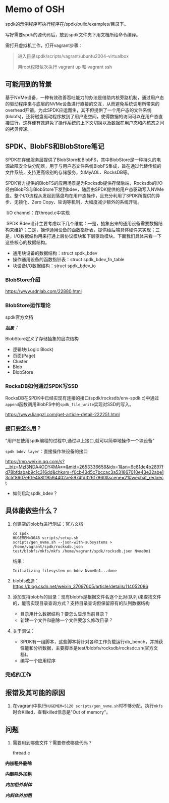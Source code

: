 # Memo of OSH

spdk的示例程序可执行程序在/spdk/build/examples/目录下。

写好需要spdk的源代码后，放到spdk文件夹下用文档所给命令编译。

需打开虚拟机工作，打开vagrant步骤：

> 进入目录spdk/scripts/vagrant/ubuntu2004-virtualbox
>
> 用root权限依次执行 vagrant up 和 vagrant ssh

## 可能用到的背景

​		基于NVMe设备，一种有效改善吞吐能力的办法是借助内核旁路机制，通过用户态的驱动程序来与底层的NVMe设备进行直接的交互，从而避免系统调用所带来的overhead开销。为此SPDK应运而生，其不但提供了一个用户态的文件系统(blobfs)，还将磁盘驱动程序放到了用户态空间，使得数据的访问可以在用户态直接进行，这样便有效避免了操作系统的上下文切换以及数据在用户态和内核态之间的拷贝传递。

## SPDK、BlobFS和BlobStore笔记

​		SPDK在存储服务层提供了BlobStore和BlobFS，其中BlobStore是一种持久的电源故障安全快分配器，用于与用户态文件系统BlobFS集成，旨在通过代替传统的文件系统，支持更高级别的存储服务，如MyAOL、RocksDB等。

​		SPDK官方提供的BlobFS的应用场景是为Rocksdb提供存储后端，Rocksdb的I/O经由BlobFS与BlobStore下发到bdev，随后由SPDK提供的用户态驱动写入NVMe盘。整个I/O流程从发起到落盘均在用户态操作，且充分利用了SPDK所提供的异步、无锁化、Zero Copy、轮询等机制，大幅度减少额外的系统开销。

​		I/O channel：在thread.c中实现

​		SPDK Bdev设计主要考虑以下几个维度：一是，抽象出来的通用设备需要数据结构来维护；二是，操作通用设备的函数指针表，提供给后端具体硬件来实现；三是，I/O数据结构用来打通上层协议模块和下层驱动模块。下面我们具体来看一下这些核心的数据结构。

* 通用块设备的数据结构：struct spdk_bdev
* 操作通用设备的函数指针表：struct spdk_bdev_fn_table
* 块设备I/O数据结构：struct spdk_bdev_io

### BlobStore介绍

https://www.sdnlab.com/22880.html

### BlobStore运作理论

spdk官方文档

***抽象：***

BlobStore定义了存储抽象的层次结构

* 逻辑块(Logic Block)
* 页面(Page)
* Cluster
* Blob
* BlobStore

### RocksDB如何通过SPDK写SSD

​		RocksDB在SPDK中已经实现有连接的接口(spdk/rocksdb/env-spdk.c)中通过`append`函数调用BlobFS中的`spdk_file_write`实现对SSD的写入。

https://www.liangzl.com/get-article-detail-222251.html

### 接口要怎么用？

"用户在使用spdk编程的过程中,通过以上接口,就可以简单地操作一个块设备"

`spdk bdev layer`：直接操作块设备的接口

https://mp.weixin.qq.com/s?__biz=MzI3NDA4ODY4MA==&mid=2653336658&idx=1&sn=6c81de4b2897fd78bfdabab9c1c316dd&chksm=f0cb43d5c7bccac3a531867010e43e32abe13c5f8607e61e458f19594402ae5974fd326f7960&scene=21#wechat_redirect

* 如何启动spdk_bdev？

## 具体能做些什么？

1. 创建空的blobfs进行测试：官方文档

   ```
   cd spdk
   HUGEMEM=3048 scripts/setup.sh
   scripts/gen_nvme.sh --json-with-subsystems > /home/vagrant/spdk/rocksdb.json
   test/blobfs/mkfs/mkfs /home/vagrant/spdk/rocksdb.json Nvme0n1
   ```

   结果：

   ```
   Initializing filesystem on bdev Nvme0n1...done
   ```

2. blobfs改造：https://blog.csdn.net/weixin_37097605/article/details/114052086

3. 添加支持blobfs的目录：现有blobfs是根据文件名逐个比对(队列)来查找文件的，能否实现目录查询方式？支持目录查询但保留原有的队列数据结构

   * 目录用什么数据结构？要怎么显示当前目录？
   * 新建一个文件和删除一个文件要怎么修改目录？

4. 关于测试：

   * SPDK有一组脚本，这些脚本将针对各种工作负载运行db_bench，并捕获性能和分析数据，主要脚本是test/blobfs/rocksdb/rocksdc.sh(官方文档)。
   * 编写一个应用程序

### 完成的工作



## 报错及其可能的原因

1. 在vagrant中执行`HUGEMEM=5120 scripts/gen_nvme.sh`时不够分配，执行`mkfs`时会Killed，查看killed信息是"Out of memory"。

## 问题

1. 需要用到哪些文件？需要修改哪些代码？

   thread.c

~~**内加粗外删除**~~

**~~内删除外加粗~~**

_**内加粗外斜体**_

__*内斜体外加粗*__

